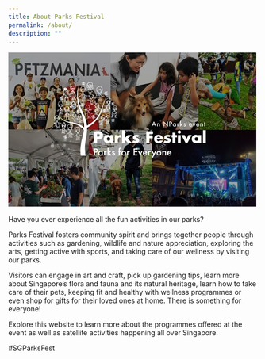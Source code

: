 ```yaml
---
title: About Parks Festival
permalink: /about/
description: ""
---
```

![2019 montage](/images/pf%202019%20montage.jpeg)

Have you ever experience all the fun activities in our parks?

Parks Festival fosters community spirit and brings together people through activities such as gardening, wildlife and nature appreciation, exploring the arts, getting active with sports, and taking care of our wellness by visiting our parks. 

Visitors can engage in art and craft, pick up gardening tips, learn more about Singapore’s flora and fauna and its natural heritage, learn how to take care of their pets, keeping fit and healthy with wellness programmes or even shop for gifts for their loved ones at home. There is something for everyone!

Explore this website to learn more about the programmes offered at the event as well as satellite activities happening all over Singapore.

#SGParksFest